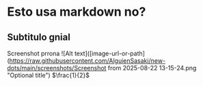 # Esto usa markdown no?

## Subtitulo gnial

Screenshot prrona
![Alt text]([image-url-or-path](https://raw.githubusercontent.com/AlguienSasaki/new-dots/main/screenshots/Screenshot from 2025-08-22 13-15-24.png "Optional title")
$\frac{1}{2}$
